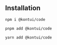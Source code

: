 ## Installation

```sh
npm i @kontui/code
```

```sh
pnpm add @kontui/code
```

```sh
yarn add @kontui/code
```

